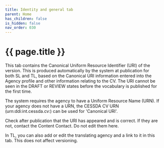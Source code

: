 ```yaml
---
title: Identity and general tab
parent: Home
has_children: false
is_hidden: false
nav_order: 030
---
```


# {{ page.title }}

This tab contains the Canonical Uniform Resource Identifier (URI) of
the version. This is produced automatically by the system at
publication for both SL and TL, based on the Canonical URI information
entered into the Agency profile and other information relating to the
CV. The URI cannot be seen in the DRAFT or REVIEW states before the
vocabulary is published for the first time.

The system requires the agency to have a Uniform Resource Name (URN).
If your agency does not have a URN, the CESSDA CV URN
(urn:ddi:int.cessda.cv:) can be used for 'Canonical URI'.

Check after publication that the URI has appeared and is correct. If
they are not, contact the Content Contact. Do not edit them here.

In TL, you can also add or edit the translating agency and a link to
it in this tab. This does not affect versioning.
